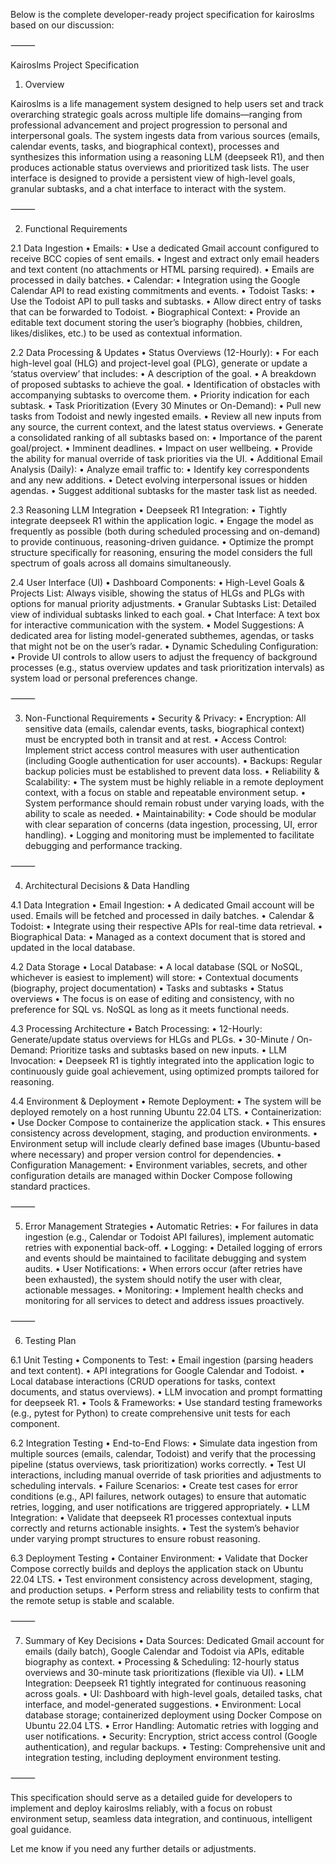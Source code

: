 Below is the complete developer-ready project specification for kairoslms based on our discussion:

⸻

Kairoslms Project Specification

1. Overview

Kairoslms is a life management system designed to help users set and track overarching strategic goals across multiple life domains—ranging from professional advancement and project progression to personal and interpersonal goals. The system ingests data from various sources (emails, calendar events, tasks, and biographical context), processes and synthesizes this information using a reasoning LLM (deepseek R1), and then produces actionable status overviews and prioritized task lists. The user interface is designed to provide a persistent view of high-level goals, granular subtasks, and a chat interface to interact with the system.

⸻

2. Functional Requirements

2.1 Data Ingestion
	•	Emails:
	•	Use a dedicated Gmail account configured to receive BCC copies of sent emails.
	•	Ingest and extract only email headers and text content (no attachments or HTML parsing required).
	•	Emails are processed in daily batches.
	•	Calendar:
	•	Integration using the Google Calendar API to read existing commitments and events.
	•	Todoist Tasks:
	•	Use the Todoist API to pull tasks and subtasks.
	•	Allow direct entry of tasks that can be forwarded to Todoist.
	•	Biographical Context:
	•	Provide an editable text document storing the user’s biography (hobbies, children, likes/dislikes, etc.) to be used as contextual information.

2.2 Data Processing & Updates
	•	Status Overviews (12-Hourly):
	•	For each high-level goal (HLG) and project-level goal (PLG), generate or update a ‘status overview’ that includes:
	•	A description of the goal.
	•	A breakdown of proposed subtasks to achieve the goal.
	•	Identification of obstacles with accompanying subtasks to overcome them.
	•	Priority indication for each subtask.
	•	Task Prioritization (Every 30 Minutes or On-Demand):
	•	Pull new tasks from Todoist and newly ingested emails.
	•	Review all new inputs from any source, the current context, and the latest status overviews.
	•	Generate a consolidated ranking of all subtasks based on:
	•	Importance of the parent goal/project.
	•	Imminent deadlines.
	•	Impact on user wellbeing.
	•	Provide the ability for manual override of task priorities via the UI.
	•	Additional Email Analysis (Daily):
	•	Analyze email traffic to:
	•	Identify key correspondents and any new additions.
	•	Detect evolving interpersonal issues or hidden agendas.
	•	Suggest additional subtasks for the master task list as needed.

2.3 Reasoning LLM Integration
	•	Deepseek R1 Integration:
	•	Tightly integrate deepseek R1 within the application logic.
	•	Engage the model as frequently as possible (both during scheduled processing and on-demand) to provide continuous, reasoning-driven guidance.
	•	Optimize the prompt structure specifically for reasoning, ensuring the model considers the full spectrum of goals across all domains simultaneously.

2.4 User Interface (UI)
	•	Dashboard Components:
	•	High-Level Goals & Projects List: Always visible, showing the status of HLGs and PLGs with options for manual priority adjustments.
	•	Granular Subtasks List: Detailed view of individual subtasks linked to each goal.
	•	Chat Interface: A text box for interactive communication with the system.
	•	Model Suggestions: A dedicated area for listing model-generated subthemes, agendas, or tasks that might not be on the user’s radar.
	•	Dynamic Scheduling Configuration:
	•	Provide UI controls to allow users to adjust the frequency of background processes (e.g., status overview updates and task prioritization intervals) as system load or personal preferences change.

⸻

3. Non-Functional Requirements
	•	Security & Privacy:
	•	Encryption: All sensitive data (emails, calendar events, tasks, biographical context) must be encrypted both in transit and at rest.
	•	Access Control: Implement strict access control measures with user authentication (including Google authentication for user accounts).
	•	Backups: Regular backup policies must be established to prevent data loss.
	•	Reliability & Scalability:
	•	The system must be highly reliable in a remote deployment context, with a focus on stable and repeatable environment setup.
	•	System performance should remain robust under varying loads, with the ability to scale as needed.
	•	Maintainability:
	•	Code should be modular with clear separation of concerns (data ingestion, processing, UI, error handling).
	•	Logging and monitoring must be implemented to facilitate debugging and performance tracking.

⸻

4. Architectural Decisions & Data Handling

4.1 Data Integration
	•	Email Ingestion:
	•	A dedicated Gmail account will be used. Emails will be fetched and processed in daily batches.
	•	Calendar & Todoist:
	•	Integrate using their respective APIs for real-time data retrieval.
	•	Biographical Data:
	•	Managed as a context document that is stored and updated in the local database.

4.2 Data Storage
	•	Local Database:
	•	A local database (SQL or NoSQL, whichever is easiest to implement) will store:
	•	Contextual documents (biography, project documentation)
	•	Tasks and subtasks
	•	Status overviews
	•	The focus is on ease of editing and consistency, with no preference for SQL vs. NoSQL as long as it meets functional needs.

4.3 Processing Architecture
	•	Batch Processing:
	•	12-Hourly: Generate/update status overviews for HLGs and PLGs.
	•	30-Minute / On-Demand: Prioritize tasks and subtasks based on new inputs.
	•	LLM Invocation:
	•	Deepseek R1 is tightly integrated into the application logic to continuously guide goal achievement, using optimized prompts tailored for reasoning.

4.4 Environment & Deployment
	•	Remote Deployment:
	•	The system will be deployed remotely on a host running Ubuntu 22.04 LTS.
	•	Containerization:
	•	Use Docker Compose to containerize the application stack.
	•	This ensures consistency across development, staging, and production environments.
	•	Environment setup will include clearly defined base images (Ubuntu-based where necessary) and proper version control for dependencies.
	•	Configuration Management:
	•	Environment variables, secrets, and other configuration details are managed within Docker Compose following standard practices.

⸻

5. Error Management Strategies
	•	Automatic Retries:
	•	For failures in data ingestion (e.g., Calendar or Todoist API failures), implement automatic retries with exponential back-off.
	•	Logging:
	•	Detailed logging of errors and events should be maintained to facilitate debugging and system audits.
	•	User Notifications:
	•	When errors occur (after retries have been exhausted), the system should notify the user with clear, actionable messages.
	•	Monitoring:
	•	Implement health checks and monitoring for all services to detect and address issues proactively.

⸻

6. Testing Plan

6.1 Unit Testing
	•	Components to Test:
	•	Email ingestion (parsing headers and text content).
	•	API integrations for Google Calendar and Todoist.
	•	Local database interactions (CRUD operations for tasks, context documents, and status overviews).
	•	LLM invocation and prompt formatting for deepseek R1.
	•	Tools & Frameworks:
	•	Use standard testing frameworks (e.g., pytest for Python) to create comprehensive unit tests for each component.

6.2 Integration Testing
	•	End-to-End Flows:
	•	Simulate data ingestion from multiple sources (emails, calendar, Todoist) and verify that the processing pipeline (status overviews, task prioritization) works correctly.
	•	Test UI interactions, including manual override of task priorities and adjustments to scheduling intervals.
	•	Failure Scenarios:
	•	Create test cases for error conditions (e.g., API failures, network outages) to ensure that automatic retries, logging, and user notifications are triggered appropriately.
	•	LLM Integration:
	•	Validate that deepseek R1 processes contextual inputs correctly and returns actionable insights.
	•	Test the system’s behavior under varying prompt structures to ensure robust reasoning.

6.3 Deployment Testing
	•	Container Environment:
	•	Validate that Docker Compose correctly builds and deploys the application stack on Ubuntu 22.04 LTS.
	•	Test environment consistency across development, staging, and production setups.
	•	Perform stress and reliability tests to confirm that the remote setup is stable and scalable.

⸻

7. Summary of Key Decisions
	•	Data Sources: Dedicated Gmail account for emails (daily batch), Google Calendar and Todoist via APIs, editable biography as context.
	•	Processing & Scheduling: 12-hourly status overviews and 30-minute task prioritizations (flexible via UI).
	•	LLM Integration: Deepseek R1 tightly integrated for continuous reasoning across goals.
	•	UI: Dashboard with high-level goals, detailed tasks, chat interface, and model-generated suggestions.
	•	Environment: Local database storage; containerized deployment using Docker Compose on Ubuntu 22.04 LTS.
	•	Error Handling: Automatic retries with logging and user notifications.
	•	Security: Encryption, strict access control (Google authentication), and regular backups.
	•	Testing: Comprehensive unit and integration testing, including deployment environment testing.

⸻

This specification should serve as a detailed guide for developers to implement and deploy kairoslms reliably, with a focus on robust environment setup, seamless data integration, and continuous, intelligent goal guidance.

Let me know if you need any further details or adjustments.